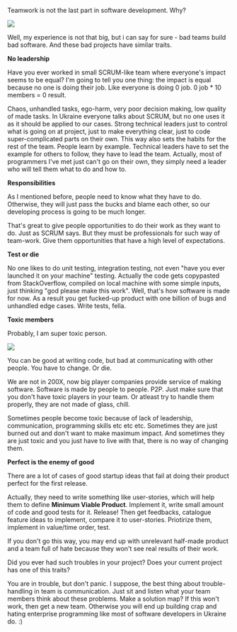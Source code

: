 Teamwork is not the last part in software development. Why?

<img src = "http://s2.quickmeme.com/img/45/452b4456cb0f3bf7e3826c5a4b53853fc30ea71b766270c211a4e2169b6c65d3.jpg"/>

Well, my experience is not that big, but i can say for sure - bad teams build bad software. And these bad projects have similar traits. 

**No leadership**

Have you ever worked in small SCRUM-like team where everyone's impact seems to be equal? I'm going to tell you one thing: the impact is equal because no one is doing their job. Like everyone is doing 0 job. 0 job * 10 members = 0 result. 

Chaos, unhandled tasks, ego-harm, very poor decision making, low quality of made tasks. In Ukraine everyone talks about SCRUM, but no one uses it as it should be applied to our cases. Strong technical leaders just to control what is going on at project, just to make everything clear, just to code super-complicated parts on their own. This way also sets the habits for the rest of the team. People learn by example. Technical leaders have to set the example for others to follow, they have to lead the team. Actually, most of programmers I've met just can't go on their own, they simply need a leader who will tell them what to do and how to.


**Responsibilities**

As I mentioned before, people need to know what they have to do. Otherwise, they will just pass the bucks and blame each other, so our developing process is going to be much longer. 

That's great to give people opportunities to do their work as they want to do. Just as SCRUM says. But they must be professionals for such way of team-work. 
Give them opportunities that have a high level of expectations.

**Test or die**

No one likes to do unit testing, integration testing, not even "have you ever launched it on your machine" testing. 
Actually the code gets copypasted from StackOverflow, compiled on local machine with some simple inputs, just thinking "god please make this work".
Well, that's how software is made for now. As a result you get fucked-up product with one billion of bugs and unhandled edge cases. 
Write tests, fella.

**Toxic members**

Probably, I am super toxic person. 

<img src = "http://www.mememaker.net/static/images/memes/4660524.jpg"/>


You can be good at writing code, but bad at communicating with other people. You have to change. Or die. 

We are not in 200X, now big player companies provide service of making software. Software is made by people to people. P2P.
Just make sure that you don't have toxic players in your team. Or atleast try to handle them properly, they are not made of glass, chill.

Sometimes people become toxic because of lack of leadership, communication, programming skills etc etc etc. 
Sometimes they are just burned out and don't want to make maximum impact. 
And sometimes they are just toxic and you just have to live with that, there is no way of changing them. 

**Perfect is the enemy of good**

There are a lot of cases of good startup ideas that fail at doing their product perfect for the first release. 

Actually, they need to write something like user-stories, which will help them to define **Minimum Viable Product**. Implement it, write small amount of code and good tests for it. Release! Then get feedbacks, catalogue feature ideas to implement, compare it to user-stories. Priotirize them, implement in value/time order, test. 

If you don't go this way, you may end up with unrelevant half-made product and a team full of hate because they won't see real results of their work. 


Did you ever had such troubles in your project? Does your current project has one of this traits? 

You are in trouble, but don't panic. I suppose, the best thing about trouble-handling in team is communication. 
Just sit and listen what your team members think about these problems. 
Make a solution map? If this won't work, then get a new team. Otherwise you will end up building crap and hating enterprise programming like most of software developers in Ukraine do. :)